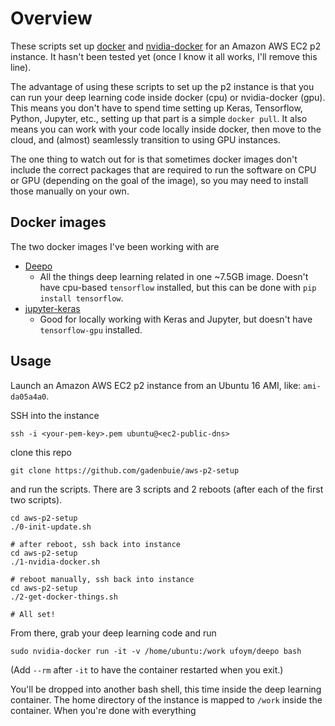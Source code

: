# Overview

These scripts set up [docker] and [nvidia-docker] for an Amazon AWS EC2 p2 instance.
It hasn't been tested yet (once I know it all works, I'll remove this line).

The advantage of using these scripts to set up the p2 instance is that you can run your deep learning code inside docker (cpu) or nvidia-docker (gpu).
This means you don't have to spend time setting up Keras, Tensorflow, Python, Jupyter, etc., setting up that part is a simple `docker pull`.
It also means you can work with your code locally inside docker, then move to the cloud, and (almost) seamlessly transition to using GPU instances.

The one thing to watch out for is that sometimes docker images don't include the correct packages that are required to run the software on CPU or GPU (depending on the goal of the image), so you may need to install those manually on your own.

## Docker images

The two docker images I've been working with are

- [Deepo](https://hub.docker.com/r/ufoym/deepo/)
    - All the things deep learning related in one ~7.5GB image. Doesn't have cpu-based `tensorflow` installed, but this can be done with `pip install tensorflow`.
- [jupyter-keras](https://github.com/gadenbuie/jupyter-keras)
    - Good for locally working with Keras and Jupyter, but doesn't have `tensorflow-gpu` installed.

## Usage

Launch an Amazon AWS EC2 p2 instance from an Ubuntu 16 AMI, like: `ami-da05a4a0`.

SSH into the instance

```
ssh -i <your-pem-key>.pem ubuntu@<ec2-public-dns>
```

clone this repo

```
git clone https://github.com/gadenbuie/aws-p2-setup
```

and run the scripts. There are 3 scripts and 2 reboots (after each of the first two scripts).

```
cd aws-p2-setup
./0-init-update.sh

# after reboot, ssh back into instance
cd aws-p2-setup
./1-nvidia-docker.sh

# reboot manually, ssh back into instance
cd aws-p2-setup
./2-get-docker-things.sh

# All set!
```

From there, grab your deep learning code and run

```
sudo nvidia-docker run -it -v /home/ubuntu:/work ufoym/deepo bash
```

(Add `--rm` after `-it` to have the container restarted when you exit.)

You'll be dropped into another bash shell, this time inside the deep learning container. The home directory of the instance is mapped to `/work` inside the container. When you're done with everything



[docker]: https://docker.com
[nvidia-docker]: http://www.nvidia.com/
